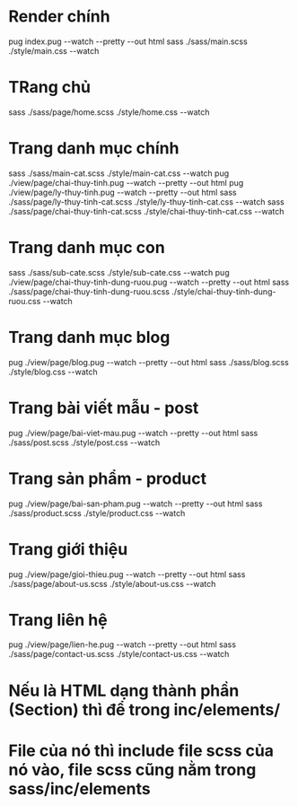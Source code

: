 # Render chính

pug index.pug --watch --pretty --out html
sass ./sass/main.scss ./style/main.css --watch

# TRang chủ

sass ./sass/page/home.scss ./style/home.css --watch

# Trang danh mục chính

sass ./sass/main-cat.scss ./style/main-cat.css --watch
pug ./view/page/chai-thuy-tinh.pug --watch --pretty --out html
pug ./view/page/ly-thuy-tinh.pug --watch --pretty --out html
sass ./sass/page/ly-thuy-tinh-cat.scss ./style/ly-thuy-tinh-cat.css --watch
sass ./sass/page/chai-thuy-tinh-cat.scss ./style/chai-thuy-tinh-cat.css --watch

# Trang danh mục con

sass ./sass/sub-cate.scss ./style/sub-cate.css --watch
pug ./view/page/chai-thuy-tinh-dung-ruou.pug --watch --pretty --out html
sass ./sass/page/chai-thuy-tinh-dung-ruou.scss ./style/chai-thuy-tinh-dung-ruou.css --watch

# Trang danh mục blog

pug ./view/page/blog.pug --watch --pretty --out html
sass ./sass/blog.scss ./style/blog.css --watch

# Trang bài viết mẫu - post

pug ./view/page/bai-viet-mau.pug --watch --pretty --out html
sass ./sass/post.scss ./style/post.css --watch

# Trang sản phẩm - product

pug ./view/page/bai-san-pham.pug --watch --pretty --out html
sass ./sass/product.scss ./style/product.css --watch

# Trang giới thiệu

pug ./view/page/gioi-thieu.pug --watch --pretty --out html
sass ./sass/page/about-us.scss ./style/about-us.css --watch

# Trang liên hệ

pug ./view/page/lien-he.pug --watch --pretty --out html
sass ./sass/page/contact-us.scss ./style/contact-us.css --watch

# Nếu là HTML dạng thành phần (Section) thì để trong inc/elements/

# File của nó thì include file scss của nó vào, file scss cũng nằm trong sass/inc/elements
